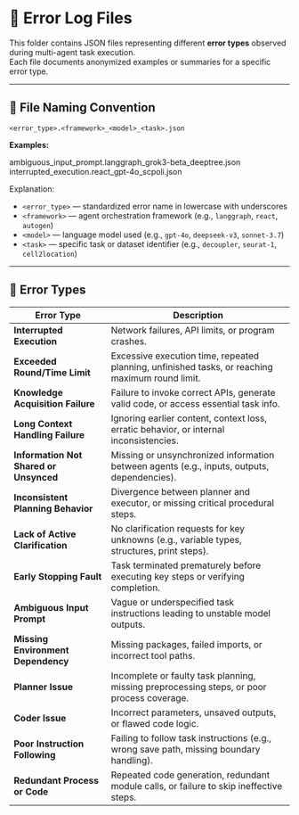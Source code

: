 # 🧩 Error Log Files

This folder contains JSON files representing different **error types** observed during multi-agent task execution.  
Each file documents anonymized examples or summaries for a specific error type.

---

## 📘 File Naming Convention

`<error_type>.<framework>_<model>_<task>.json`

**Examples:**

ambiguous_input_prompt.langgraph_grok3-beta_deeptree.json
interrupted_execution.react_gpt-4o_scpoli.json

Explanation:
- `<error_type>` — standardized error name in lowercase with underscores  
- `<framework>` — agent orchestration framework (e.g., `langgraph`, `react`, `autogen`)  
- `<model>` — language model used (e.g., `gpt-4o`, `deepseek-v3`, `sonnet-3.7`)  
- `<task>` — specific task or dataset identifier (e.g., `decoupler`, `seurat-1`, `cell2location`)

---


## 📂 Error Types

| **Error Type** | **Description** |
|----------------|-----------------|
| **Interrupted Execution** | Network failures, API limits, or program crashes. |
| **Exceeded Round/Time Limit** | Excessive execution time, repeated planning, unfinished tasks, or reaching maximum round limit. |
| **Knowledge Acquisition Failure** | Failure to invoke correct APIs, generate valid code, or access essential task info. |
| **Long Context Handling Failure** | Ignoring earlier content, context loss, erratic behavior, or internal inconsistencies. |
| **Information Not Shared or Unsynced** | Missing or unsynchronized information between agents (e.g., inputs, outputs, dependencies). |
| **Inconsistent Planning Behavior** | Divergence between planner and executor, or missing critical procedural steps. |
| **Lack of Active Clarification** | No clarification requests for key unknowns (e.g., variable types, structures, print steps). |
| **Early Stopping Fault** | Task terminated prematurely before executing key steps or verifying completion. |
| **Ambiguous Input Prompt** | Vague or underspecified task instructions leading to unstable model outputs. |
| **Missing Environment Dependency** | Missing packages, failed imports, or incorrect tool paths. |
| **Planner Issue** | Incomplete or faulty task planning, missing preprocessing steps, or poor process coverage. |
| **Coder Issue** | Incorrect parameters, unsaved outputs, or flawed code logic. |
| **Poor Instruction Following** | Failing to follow task instructions (e.g., wrong save path, missing boundary handling). |
| **Redundant Process or Code** | Repeated code generation, redundant module calls, or failure to skip ineffective steps. |


